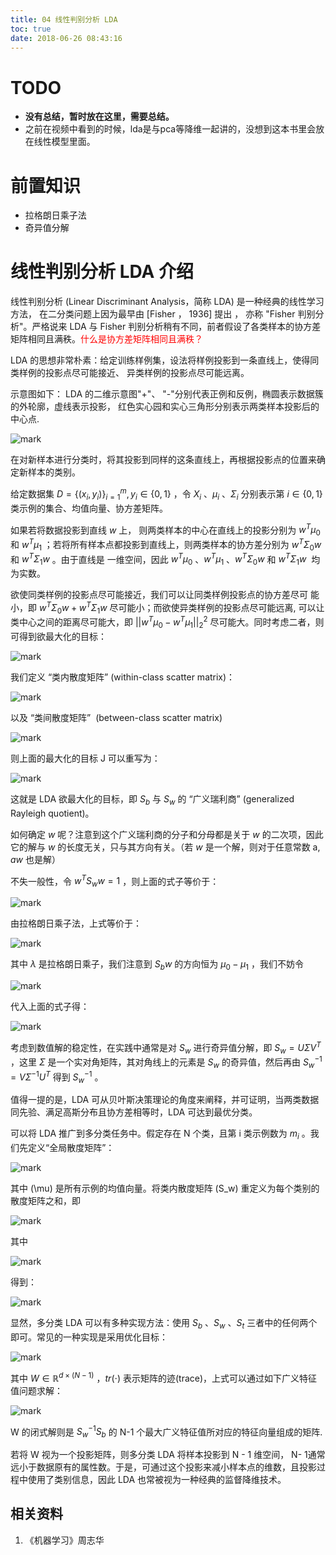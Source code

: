 ```yaml
---
title: 04 线性判别分析 LDA
toc: true
date: 2018-06-26 08:43:16
---
```


# TODO
  * **没有总结，暂时放在这里，需要总结。**
  * 之前在视频中看到的时候，lda是与pca等降维一起讲的，没想到这本书里会放在线性模型里面。



# 前置知识
  * 拉格朗日乘子法
  * 奇异值分解





# 线性判别分析 LDA 介绍


线性判别分析 (Linear Discriminant Analysis，简称 LDA) 是一种经典的线性学习方法， 在二分类问题上因为最早由 [Fisher ， 1936] 提出 ， 亦称 "Fisher 判别分析"。严格说来 LDA 与 Fisher 判别分析稍有不同，前者假设了各类样本的协方差矩阵相同且满秩。<span style="color:red;">什么是协方差矩阵相同且满秩？</span>

LDA 的思想非常朴素：给定训练样例集，设法将样例投影到一条直线上，使得同类样例的投影点尽可能接近、 异类样例的投影点尽可能远离。

示意图如下： LDA 的二维示意图"+"、 "-"分别代表正例和反例，椭圆表示数据簇的外轮廓，虚线表示投影， 红色实心园和实心三角形分别表示两类样本投影后的中心点.


![mark](http://pacdb2bfr.bkt.clouddn.com/blog/image/180626/ih4CF1e14C.png?imageslim)


在对新样本进行分类时，将其投影到同样的这条直线上，再根据投影点的位置来确定新样本的类别。





给定数据集 $D=\{(x_i,y_i)\}_{i=1}^{m},y_i\in\{0,1\}$ ，令 $X_i$ 、$\mu_i$ 、$\Sigma_i$ 分别表示第 $i\in \{0,1\}$ 类示例的集合、均值向量、协方差矩阵。

如果若将数据投影到直线 $w$ 上， 则两类样本的中心在直线上的投影分别为 $w^T\mu_0$ 和 $w^T\mu_1$ ；若将所有样本点都投影到直线上，则两类样本的协方差分别为 $w^T\Sigma_0w$ 和 $w^T\Sigma_1w$ 。由于直线是 一维空间，因此 $w^T\mu_0$ 、$w^T\mu_1$ 、$w^T\Sigma_0w$ 和 $w^T\Sigma_1w$  均为实数。

欲使同类样例的投影点尽可能接近，我们可以让同类样例投影点的协方差尽可 能小，即 $w^T\Sigma_0w+w^T\Sigma_1w$ 尽可能小；而欲使异类样例的投影点尽可能远离, 可以让类中心之间的距离尽可能大，即 $||w^T\mu_0-w^T\mu_1||_2^2$ 尽可能大。同时考虑二者，则可得到欲最大化的目标：


![mark](http://pacdb2bfr.bkt.clouddn.com/blog/image/180626/f854k2KdHG.png?imageslim)


我们定义 “类内散度矩阵” (within-class scatter matrix)：


![mark](http://pacdb2bfr.bkt.clouddn.com/blog/image/180626/4KAfCk12jl.png?imageslim)


以及 “类间散度矩阵”  (between-class scatter matrix)


![mark](http://pacdb2bfr.bkt.clouddn.com/blog/image/180626/K7j1al2FgI.png?imageslim)


则上面的最大化的目标 J 可以重写为：

![mark](http://pacdb2bfr.bkt.clouddn.com/blog/image/180626/E93ig0Jaf5.png?imageslim)


这就是 LDA 欲最大化的目标，即 $S_b$ 与 $S_w$ 的 “广义瑞利商” (generalized Rayleigh quotient)。

如何确定 $w$ 呢？注意到这个广义瑞利商的分子和分母都是关于 $w$ 的二次项，因此它的解与 $w$ 的长度无关，只与其方向有关。（若 $w$ 是一个解，则对于任意常数 a, $aw$ 也是解）

不失一般性，令 $w^TS_ww=1$ ，则上面的式子等价于：


![mark](http://pacdb2bfr.bkt.clouddn.com/blog/image/180626/ji8GGa7627.png?imageslim)


由拉格朗日乘子法，上式等价于：

![mark](http://pacdb2bfr.bkt.clouddn.com/blog/image/180626/md3blfaAF3.png?imageslim)


其中 $\lambda$ 是拉格朗日乘子，我们注意到 $S_bw$ 的方向恒为 $\mu_0-\mu_1$ ，我们不妨令


![mark](http://pacdb2bfr.bkt.clouddn.com/blog/image/180626/eLHjFcKgal.png?imageslim)


代入上面的式子得：

![mark](http://pacdb2bfr.bkt.clouddn.com/blog/image/180626/BgGka8Df96.png?imageslim)



考虑到数值解的稳定性，在实践中通常是对 $S_w$ 进行奇异值分解，即 $S_w=U\Sigma V^T$ ，这里 $\Sigma$ 是一个实对角矩阵，其对角线上的元素是 $S_w$ 的奇异值，然后再由 $S_w^{-1}=V\Sigma ^{-1}U^T$ 得到 $S_w^{-1}$ 。

值得一提的是，LDA 可从贝叶斯决策理论的角度来阐释，并可证明，当两类数据同先验、满足高斯分布且协方差相等时，LDA 可达到最优分类。

可以将 LDA 推广到多分类任务中。假定存在 N 个类，且第 i 类示例数为 $m_i$ 。我们先定义“全局散度矩阵”：


![mark](http://pacdb2bfr.bkt.clouddn.com/blog/image/180626/HDcAd9LcFJ.png?imageslim)



其中 \(\mu\) 是所有示例的均值向量。将类内散度矩阵 \(S_w\) 重定义为每个类别的散度矩阵之和，即


![mark](http://pacdb2bfr.bkt.clouddn.com/blog/image/180626/3G5KD4FfkC.png?imageslim)


其中


![mark](http://pacdb2bfr.bkt.clouddn.com/blog/image/180626/lchkJh4mHh.png?imageslim)


得到：



![mark](http://pacdb2bfr.bkt.clouddn.com/blog/image/180626/86D5mKLHHB.png?imageslim)


显然，多分类 LDA 可以有多种实现方法：使用 $S_b$ 、$S_w$ 、$S_t$ 三者中的任何两个即可。常见的一种实现是采用优化目标：


![mark](http://pacdb2bfr.bkt.clouddn.com/blog/image/180626/AdIgELbkml.png?imageslim)


其中 $W\in \mathbb{R}^{d\times (N-1)}$ ，$tr(\cdot )$ 表示矩阵的迹(trace)，上式可以通过如下广义特征值问题求解：

![mark](http://pacdb2bfr.bkt.clouddn.com/blog/image/180626/GgkHkF0ab9.png?imageslim)


W 的闭式解则是 $S_w^{-1}S_b$ 的 N-1 个最大广义特征值所对应的特征向量组成的矩阵.

若将 W 视为一个投影矩阵，则多分类 LDA 将样本投影到 N - 1 维空间， N- 1通常远小于数据原有的属性数。于是，可通过这个投影来减小样本点的维数，且投影过程中使用了类别信息，因此 LDA 也常被视为一种经典的监督降维技术。




## 相关资料
  1. 《机器学习》周志华
